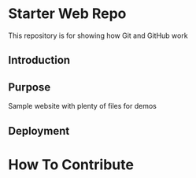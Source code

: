 # Starter Web Repo

This repository is for showing how Git and GitHub work

## Introduction


## Purpose

Sample website with plenty of files for demos

## Deployment

# How To Contribute
